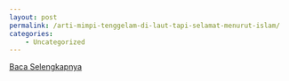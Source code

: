 ```yaml
---
layout: post
permalink: /arti-mimpi-tenggelam-di-laut-tapi-selamat-menurut-islam/
categories:
    - Uncategorized
---
```


[Baca Selengkapnya](/09)